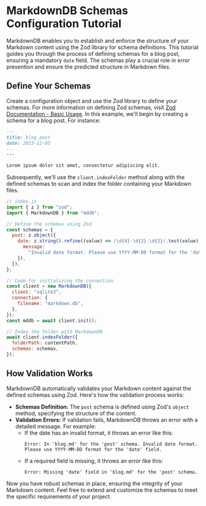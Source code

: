 # MarkdownDB Schemas Configuration Tutorial

MarkdownDB enables you to establish and enforce the structure of your Markdown content using the Zod library for schema definitions. This tutorial guides you through the process of defining schemas for a blog post, ensuring a mandatory `date` field. The schemas play a crucial role in error prevention and ensure the predicted structure in Markdown files.

## Define Your Schemas

Create a configuration object and use the Zod library to define your schemas. For more information on defining Zod schemas, visit [Zod Documentation - Basic Usage](https://zod.dev/?id=basic-usage).
In this example, we'll begin by creating a schema for a blog post. For instance:
```md
---
title: blog post
date: 2023-12-05
...
---

Lorem ipsum dolor sit amet, consectetur adipiscing elit.
```

Subsequently, we'll use the `client.indexFolder` method along with the defined schemas to scan and index the folder containing your Markdown files.

```javascript
// index.js
import { z } from "zod";
import { MarkdownDB } from "mddb";

// Define the schemas using Zod
const schemas = {
  post: z.object({
    date: z.string().refine((value) => /\d{4}-\d{2}-\d{2}/.test(value), {
      message:
        "Invalid date format. Please use YYYY-MM-DD format for the 'date' field.",
    }),
  }),
};

// Code for initializing the connection
const client = new MarkdownDB({
  client: "sqlite3",
  connection: {
    filename: "markdown.db",
  },
});
const mddb = await client.init();

// Index the folder with MarkdownDB
await client.indexFolder({
  folderPath: contentPath,
  schemas: schemas,
});
```

## How Validation Works

MarkdownDB automatically validates your Markdown content against the defined schemas using Zod. Here's how the validation process works:

- **Schemas Definition:** The `post` schema is defined using Zod's `object` method, specifying the structure of the content.
- **Validation Errors:** If validation fails, MarkdownDB throws an error with a detailed message. For example:
  - If the date has an invalid format, it throws an error like this:
    ```
    Error: In 'blog.md' for the 'post' schema. Invalid date format. Please use YYYY-MM-DD format for the 'date' field.
    ```
  - If a required field is missing, it throws an error like this:
    ```
    Error: Missing 'date' field in 'blog.md' for the 'post' schema.
    ```

Now you have robust schemas in place, ensuring the integrity of your Markdown content. Feel free to extend and customize the schemas to meet the specific requirements of your project.
